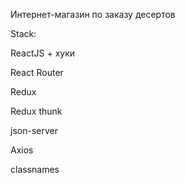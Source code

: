 Интернет-магазин по заказу десертов


Stack:

ReactJS + хуки

React Router	

Redux		

Redux thunk

json-server	

Axios

classnames



